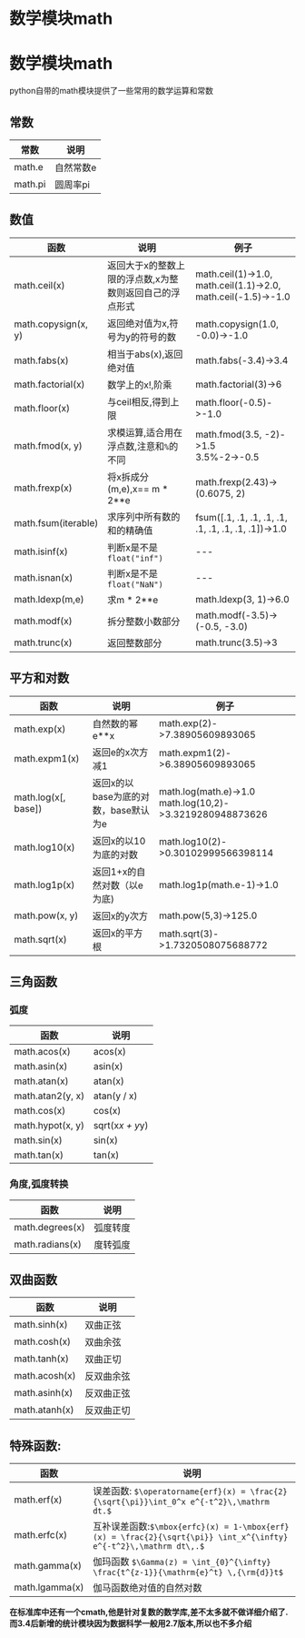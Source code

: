
# 数学模块math

# 数学模块math
python自带的math模块提供了一些常用的数学运算和常数

## 常数

常数|说明
---|---
math.e |  自然常数e
math.pi | 圆周率pi

## 数值

函数|说明|例子
---|---|---
math.ceil(x)|返回大于x的整数上限的浮点数,x为整数则返回自己的浮点形式|math.ceil(1)->1.0,</br>math.ceil(1.1)->2.0,</br>math.ceil(-1.5)->-1.0
math.copysign(x, y)|返回绝对值为x,符号为y的符号的数|math.copysign(1.0, -0.0)->-1.0
math.fabs(x)|相当于abs(x),返回绝对值|math.fabs(-3.4)->3.4
math.factorial(x)|数学上的x!,阶乘|math.factorial(3)->6
math.floor(x)|与ceil相反,得到上限|math.floor(-0.5)->-1.0
math.fmod(x, y)|求模运算,适合用在浮点数,注意和`%`的不同|math.fmod(3.5, -2)->1.5</br>3.5%-2->-0.5
math.frexp(x)|将x拆成分(m,e),x== m * 2**e|math.frexp(2.43)->(0.6075, 2)
math.fsum(iterable)|求序列中所有数的和的精确值|fsum([.1, .1, .1, .1, .1, .1, .1, .1, .1, .1])->1.0
math.isinf(x)|判断x是不是`float("inf")`|---
math.isnan(x)|判断x是不是`float("NaN")`|---
math.ldexp(m,e)|求m * 2**e|math.ldexp(3, 1)->6.0
math.modf(x)|拆分整数小数部分|math.modf(-3.5)->(-0.5, -3.0)
math.trunc(x)|返回整数部分|math.trunc(3.5)->3

## 平方和对数

函数|说明|例子
---|---|---
math.exp(x)|自然数的幂 e**x|math.exp(2)->7.38905609893065
math.expm1(x)|返回e的x次方减1| math.expm1(2)->6.38905609893065
math.log(x[, base])| 返回x的以base为底的对数，base默认为e|math.log(math.e)->1.0</br>math.log(10,2)->3.3219280948873626
math.log10(x)|返回x的以10为底的对数| math.log10(2)->0.30102999566398114
math.log1p(x)|返回1+x的自然对数（以e为底)| math.log1p(math.e-1)->1.0
math.pow(x, y)|返回x的y次方|math.pow(5,3)->125.0
math.sqrt(x)|返回x的平方根|math.sqrt(3)->1.7320508075688772

## 三角函数

### 弧度

函数|说明
---|---
math.acos(x)|acos(x)
math.asin(x)|asin(x)
math.atan(x)|atan(x)
math.atan2(y, x)|atan(y / x)
math.cos(x)|cos(x)
math.hypot(x, y)|sqrt(x*x + y*y)
math.sin(x)|sin(x)
math.tan(x)|tan(x)

### 角度,弧度转换

函数|说明
---|---
math.degrees(x)|弧度转度
math.radians(x)|度转弧度

## 双曲函数

函数|说明
---|---
math.sinh(x)|双曲正弦
math.cosh(x)|双曲余弦
math.tanh(x)|双曲正切
math.acosh(x)|反双曲余弦
math.asinh(x)|反双曲正弦
math.atanh(x)|反双曲正切


## 特殊函数:


函数|说明
---|---
math.erf(x)|误差函数: `$\operatorname{erf}(x) = \frac{2}{\sqrt{\pi}}\int_0^x e^{-t^2}\,\mathrm dt.$`
math.erfc(x)|互补误差函数:`$\mbox{erfc}(x) = 1-\mbox{erf}(x) = \frac{2}{\sqrt{\pi}} \int_x^{\infty} e^{-t^2}\,\mathrm dt\,.$`
math.gamma(x)|伽玛函数 `$\Gamma(z) = \int_{0}^{\infty} \frac{t^{z-1}}{\mathrm{e}^t} \,{\rm{d}}t$`
math.lgamma(x)|伽马函数绝对值的自然对数


**在标准库中还有一个cmath,他是针对复数的数学库,差不太多就不做详细介绍了. 而3.4后新增的统计模块因为数据科学一般用2.7版本,所以也不多介绍**
